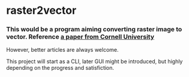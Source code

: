 # __raster2vector__
### This would be a program aiming converting raster image to vector. Reference [a paper from Cornell University]( https://arxiv.org/pdf/1403.0728.pdf)
However, better articles are always welcome.

This project will start as a CLI, later GUI might be introduced, but highly depending on the progress and satisfiction.